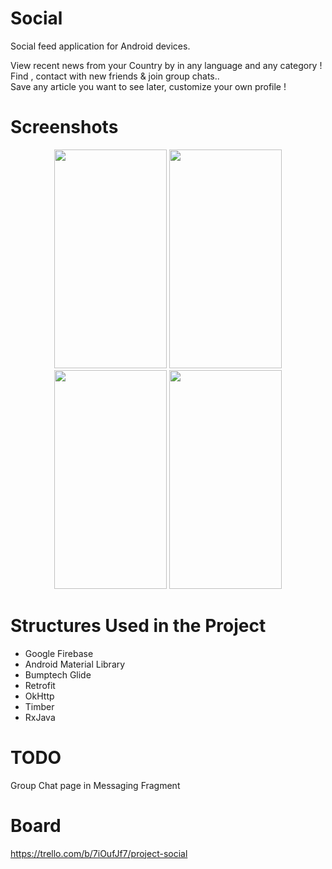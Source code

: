 # Social
Social feed application for Android devices.

View recent news from your Country by in any language and any category ! <br />
Find , contact with new friends & join group chats.. <br />
Save any article you want to see later, customize your own profile ! <br />


# Screenshots
<p align="center">
  <img width="180" height="350" src="https://imgur.com/5vQuLPk.jpg">
  <img width="180" height="350" src="https://imgur.com/cpeFpMx.jpg">
  <img width="180" height="350" src="https://imgur.com/LQAjHOB.jpg">
  <img width="180" height="350" src="https://imgur.com/QOYm2Nb.jpg">
</p>       

# Structures Used in the Project
- Google Firebase <br />
- Android Material Library <br/>
- Bumptech Glide <br/>
- Retrofit <br/>
- OkHttp <br/>
- Timber <br/>
- RxJava <br/>
   
# TODO
Group Chat page in Messaging Fragment<br />

# Board
https://trello.com/b/7iOufJf7/project-social



